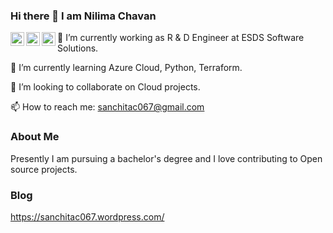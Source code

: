### Hi there 👋 I am Nilima Chavan

<a href="https://twitter.com/nilimac04">
  <img align="left" alt="Nilima Chavan | Twitter" width="22px" src="https://raw.githubusercontent.com/peterthehan/peterthehan/master/assets/twitter.svg" />
</a>
<a href="https://www.linkedin.com/in/nilima-chavan-a8b848119">
  <img align="left" alt="Nilima's LinkedIN" width="22px" src="https://raw.githubusercontent.com/peterthehan/peterthehan/master/assets/linkedin.svg" />
</a>
<a href="https://sanchitac067.wordpress.com/author/sanchitac067/">
  <img align="left" alt="Nilima's Wordpress" width="22px" src="https://upload.wikimedia.org/wikipedia/commons/thumb/0/09/Wordpress-Logo.svg/500px-Wordpress-Logo.svg.png" />
</a>

 🔭 I’m currently working as R & D Engineer at ESDS Software Solutions.
 
 🌱 I’m currently learning Azure Cloud, Python, Terraform.  
 
 👯 I’m looking to collaborate on Cloud projects.     
 
 📫 How to reach me: sanchitac067@gmail.com

<!--
**NilimaC04/NilimaC04** is a ✨ _special_ ✨ repository because its `README.md` (this file) appears on your GitHub profile.

Here are some ideas to get you started:

-
- 
- 
- 🤔 I’m looking for help with ...
- 💬 Ask me about ...
- 
- 😄 Pronouns: ...
- ⚡ Fun fact: ...
-->

### About Me
Presently I am pursuing a bachelor's degree and I love contributing to Open source projects.

### Blog
https://sanchitac067.wordpress.com/

